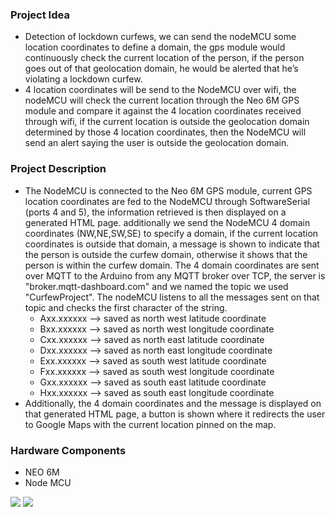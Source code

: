### Project Idea ###
* Detection of lockdown curfews, we can send the nodeMCU some location coordinates to define a domain, the gps module would continuously check the current location of the person, if the person goes out of that geolocation domain, he would be alerted that he’s violating a lockdown curfew.
* 4 location coordinates will be send to the NodeMCU over wifi, the nodeMCU will check the current location through the Neo 6M GPS module and compare it against the 4 location coordinates received through wifi, if the current location is outside the geolocation domain determined by those 4 location coordinates, then the NodeMCU will send an alert saying the user is outside the geolocation domain.
### Project Description ###
* The NodeMCU is connected to the Neo 6M GPS module, current GPS location coordinates are fed to the NodeMCU through SoftwareSerial (ports 4 and 5), the information retrieved is then displayed on a generated HTML page. additionally we send the NodeMCU 4 domain coordinates (NW,NE,SW,SE) to specify a domain, if the current location coordinates is outside that domain, a message is shown to indicate that the person is outside the curfew domain, otherwise it shows that the person is within the curfew domain. The 4 domain coordinates are sent over MQTT to the Arduino from any MQTT broker over TCP, the server is "broker.mqtt-dashboard.com" and we named the topic we used "CurfewProject". The nodeMCU listens to all the messages sent on that topic and checks the first character of the string. 
    * Axx.xxxxxx --> saved as north west latitude coordinate 
    * Bxx.xxxxxx --> saved as north west longitude coordinate 
    * Cxx.xxxxxx --> saved as north east latitude coordinate 
    * Dxx.xxxxxx --> saved as north east longitude coordinate 
    * Exx.xxxxxx --> saved as south west latitude coordinate 
    * Fxx.xxxxxx --> saved as south west longitude coordinate 
    * Gxx.xxxxxx --> saved as south east latitude coordinate 
    * Hxx.xxxxxx --> saved as south east longitude coordinate 
* Additionally, the 4 domain coordinates and the message is displayed on that generated HTML page, a button is shown where it redirects the user to Google Maps with the current location pinned on the map.
### Hardware Components ###
* NEO 6M
* Node MCU


<img src = "https://i.imgur.com/PkqkBzY.png">
<img src = "https://imgur.com/sQ3rlXH.png">
